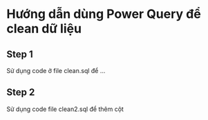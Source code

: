 # Hướng dẫn dùng Power Query để clean dữ liệu
## Step 1
Sử dụng code ở file clean.sql để ...

## Step 2
Sử dụng code file clean2.sql để thêm cột
